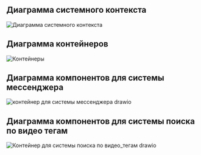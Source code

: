 ## Диаграмма системного контекста
![Диаграмма системного контекста](https://github.com/user-attachments/assets/2c178ea7-a899-4731-b3b0-702e69b34fb7)


## Диаграмма контейнеров
![Контейнеры](https://github.com/user-attachments/assets/6670f1d2-8f60-4e82-bf86-741a1f284742)

## Диаграмма компонентов для системы мессенджера
![контейнер для системы мессенджера drawio](https://github.com/user-attachments/assets/e4db70df-82b6-42f4-b8e9-1066f853ec16)

## Диаграмма компонентов для системы поиска по видео тегам
![Контейнер для системы поиска по видео_тегам drawio](https://github.com/user-attachments/assets/39b88b53-cc58-4c06-aabe-c09f8d0fcba4)

